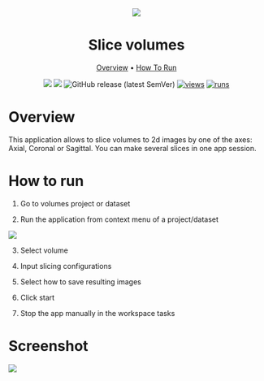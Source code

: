 <div align="center" markdown>
<img src="https://user-images.githubusercontent.com/115161827/216693193-e888bc84-7e47-4e17-a4ad-fe4b9692ece3.jpg"/>  

# Slice volumes
  
<p align="center">
  <a href="#Overview">Overview</a> •
  <a href="#How-To-Run">How To Run</a> 
</p>
  
[![](https://img.shields.io/badge/supervisely-ecosystem-brightgreen)](https://ecosystem.supervise.ly/apps/supervisely-ecosystem/slice-volumes)
[![](https://img.shields.io/badge/slack-chat-green.svg?logo=slack)](https://supervise.ly/slack)
![GitHub release (latest SemVer)](https://img.shields.io/github/v/release/supervisely-ecosystem/slice-volumes)
[![views](https://app.supervise.ly/img/badges/views/supervisely-ecosystem/slice-volumes)](https://supervise.ly)
[![runs](https://app.supervise.ly/img/badges/runs/supervisely-ecosystem/slice-volumes)](https://supervise.ly)

</div>


# Overview
This application allows to slice volumes to 2d images by one of the axes: Axial, Coronal or Sagittal. You can make several slices in one app session.

# How to run

1. Go to volumes project or dataset

2. Run the application from context menu of a project/dataset

<img src="https://user-images.githubusercontent.com/12828725/216708941-2196522c-3e1c-459a-90a6-1b267fc1b44e.png">

3. Select volume

4. Input slicing configurations

5. Select how to save resulting images

6. Click start

7. Stop the app manually in the workspace tasks 

# Screenshot

<img src="https://user-images.githubusercontent.com/115161827/216695319-a2a577fc-c9ce-4b61-808b-1526aa7e926e.png">
